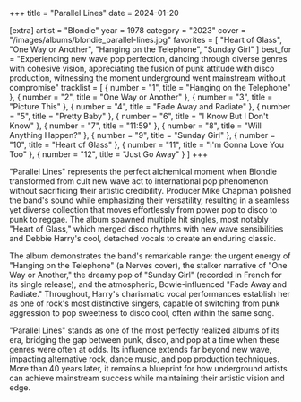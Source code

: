 +++
title = "Parallel Lines"
date = 2024-01-20

[extra]
artist = "Blondie"
year = 1978
category = "2023"
cover = "/images/albums/blondie_parallel-lines.jpg"
favorites = [
    "Heart of Glass",
    "One Way or Another",
    "Hanging on the Telephone",
    "Sunday Girl"
]
best_for = "Experiencing new wave pop perfection, dancing through diverse genres with cohesive vision, appreciating the fusion of punk attitude with disco production, witnessing the moment underground went mainstream without compromise"
tracklist = [
    { number = "1", title = "Hanging on the Telephone" },
    { number = "2", title = "One Way or Another" },
    { number = "3", title = "Picture This" },
    { number = "4", title = "Fade Away and Radiate" },
    { number = "5", title = "Pretty Baby" },
    { number = "6", title = "I Know But I Don't Know" },
    { number = "7", title = "11:59" },
    { number = "8", title = "Will Anything Happen?" },
    { number = "9", title = "Sunday Girl" },
    { number = "10", title = "Heart of Glass" },
    { number = "11", title = "I'm Gonna Love You Too" },
    { number = "12", title = "Just Go Away" }
]
+++

"Parallel Lines" represents the perfect alchemical moment when Blondie transformed from cult new wave act to international pop phenomenon without sacrificing their artistic credibility. Producer Mike Chapman polished the band's sound while emphasizing their versatility, resulting in a seamless yet diverse collection that moves effortlessly from power pop to disco to punk to reggae. The album spawned multiple hit singles, most notably "Heart of Glass," which merged disco rhythms with new wave sensibilities and Debbie Harry's cool, detached vocals to create an enduring classic.

The album demonstrates the band's remarkable range: the urgent energy of "Hanging on the Telephone" (a Nerves cover), the stalker narrative of "One Way or Another," the dreamy pop of "Sunday Girl" (recorded in French for its single release), and the atmospheric, Bowie-influenced "Fade Away and Radiate." Throughout, Harry's charismatic vocal performances establish her as one of rock's most distinctive singers, capable of switching from punk aggression to pop sweetness to disco cool, often within the same song.

"Parallel Lines" stands as one of the most perfectly realized albums of its era, bridging the gap between punk, disco, and pop at a time when these genres were often at odds. Its influence extends far beyond new wave, impacting alternative rock, dance music, and pop production techniques. More than 40 years later, it remains a blueprint for how underground artists can achieve mainstream success while maintaining their artistic vision and edge.